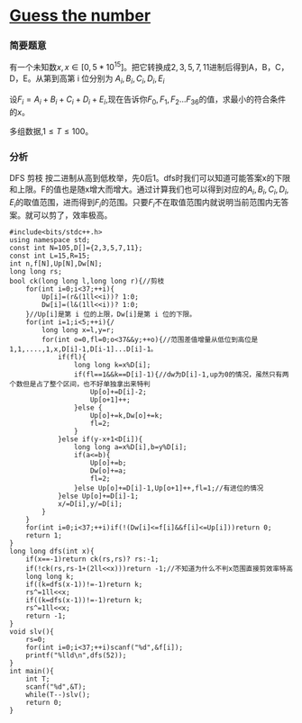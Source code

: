 # [Guess the number](https://ac.nowcoder.com/acm/contest/44007/E)

### 简要题意
有一个未知数$x,x \in [0,5*10^{15}]$。把它转换成$2,3,5,7,11$进制后得到A，B，C，D，E。从第到高第 i 位分别为 $A_i,B_i,C_i,D_i,E_i$

设$F_i=A_i+B_i+C_i+D_i+E_i$,现在告诉你$F_0,F_1,F_2...F_{36}$的值，求最小的符合条件的$x$。

多组数据,$1\leq T\leq 100$。

### 分析
DFS 剪枝
按二进制从高到低枚举，先0后1。dfs时我们可以知道可能答案x的下限和上限。F的值也是随x增大而增大。通过计算我们也可以得到对应的$A_i,B_i,C_i,D_i,E_i$的取值范围，进而得到$F_i$的范围。只要$F_i$不在取值范围内就说明当前范围内无答案。就可以剪了，效率极高。

```
#include<bits/stdc++.h>
using namespace std;
const int N=105,D[]={2,3,5,7,11};
const int L=15,R=15;
int n,f[N],Up[N],Dw[N];
long long rs;
bool ck(long long l,long long r){//剪枝 
	for(int i=0;i<37;++i){
		Up[i]=(r&(1ll<<i))? 1:0;
		Dw[i]=(l&(1ll<<i))? 1:0;
	}//Up[i]是第 i 位的上限，Dw[i]是第 i 位的下限。 
	for(int i=1;i<5;++i){/ 
		long long x=l,y=r;
		for(int o=0,fl=0;o<37&&y;++o){//范围差值增量从低位到高位是 1,1,....,1,x,D[i]-1,D[i-1]...D[i]-1。 
			if(fl){
				long long k=x%D[i];
				if(fl==1&&k==D[i]-1){//dw为D[i]-1,up为0的情况，虽然只有两个数但是占了整个区间，也不好单独拿出来特判 
					Up[o]+=D[i]-2;
					Up[o+1]++;
				}else {
					Up[o]+=k,Dw[o]+=k;
					fl=2;
				}
			}else if(y-x+1<D[i]){
				long long a=x%D[i],b=y%D[i];
				if(a<=b){
					Up[o]+=b;
					Dw[o]+=a;
					fl=2;
				}else Up[o]+=D[i]-1,Up[o+1]++,fl=1;//有进位的情况 
			}else Up[o]+=D[i]-1;
			x/=D[i],y/=D[i];
		}
	}
	for(int i=0;i<37;++i)if(!(Dw[i]<=f[i]&&f[i]<=Up[i]))return 0;
	return 1;
}
long long dfs(int x){
	if(x==-1)return ck(rs,rs)? rs:-1;
	if(!ck(rs,rs-1+(2ll<<x)))return -1;//不知道为什么不判x范围直接剪效率特高 
	long long k;
	if((k=dfs(x-1))!=-1)return k;
	rs^=1ll<<x;
	if((k=dfs(x-1))!=-1)return k;
	rs^=1ll<<x;
	return -1;
}
void slv(){
	rs=0;
	for(int i=0;i<37;++i)scanf("%d",&f[i]);
	printf("%lld\n",dfs(52));
}
int main(){
	int T;
	scanf("%d",&T);
	while(T--)slv();
	return 0;
}
```